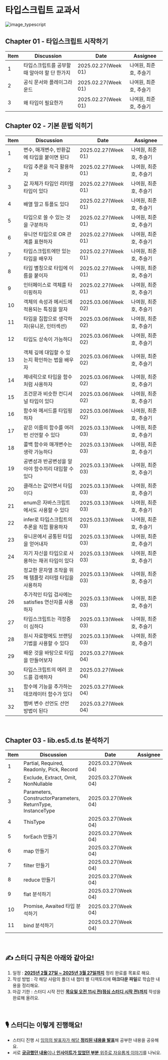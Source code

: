 # 타입스크립트 교과서

![image_typescript](https://github.com/user-attachments/assets/2963dd81-e5fd-4f4e-9a7e-c5eec99fffbf)

## Chapter 01 - 타입스크립트 시작하기

| Item | Discussion                                   | Date                | Assignee               |
| ---- | -------------------------------------------- | ------------------- | ---------------------- |
| 1   | 타입스크립트를 공부할 때 알아야 할 단 한가지 | 2025.02.27(Week 01) | 나여원, 최준호, 추슬기 |
| 2   | 공식 문서와 플레이그라운드                   | 2025.02.27(Week 01) | 나여원, 최준호, 추슬기 |
| 3   | 왜 타입이 필요한가                           | 2025.02.27(Week 01) | 나여원, 최준호, 추슬기 |

## Chapter 02 - 기본 문법 익히기

| Item | Discussion                                              | Date                | Assignee               |
| ---- | ------------------------------------------------------- | ------------------- | ---------------------- |
| 1   | 변수, 매개변수, 반환값에 타입을 붙이면 된다             | 2025.02.27(Week 01) | 나여원, 최준호, 추슬기 |
| 2   | 타입 추론을 적극 활용하자                               | 2025.02.27(Week 01) | 나여원, 최준호, 추슬기 |
| 3   | 값 자체가 타입인 리터럴 타입이 있다                     | 2025.02.27(Week 01) | 나여원, 최준호, 추슬기 |
| 4   | 배열 말고 튜플도 있다                                   | 2025.02.27(Week 01) | 나여원, 최준호, 추슬기 |
| 5   | 타입으로 쓸 수 있는 것을 구분하자                       | 2025.02.27(Week 01) | 나여원, 최준호, 추슬기 |
| 6   | 유니언 타입으로 OR 관계를 표현하자                      | 2025.02.27(Week 01) | 나여원, 최준호, 추슬기 |
| 7   | 타입스크립트에만 있는 타입을 배우자                     | 2025.02.27(Week 01) | 나여원, 최준호, 추슬기 |
| 8   | 타입 별칭으로 타입에 이름을 붙이자                      | 2025.02.27(Week 01) | 나여원, 최준호, 추슬기 |
| 9   | 인터페이스로 객체를 타이핑하자                          | 2025.02.27(Week 01) | 나여원, 최준호, 추슬기 |
| 10   | 객체의 속성과 메서드에 적용되는 특징을 알자             | 2025.03.06(Week 02) | 나여원, 최준호, 추슬기 |
| 11   | 타입을 집합으로 생각하자(유니온, 인터섹션)              | 2025.03.06(Week 02) | 나여원, 최준호, 추슬기 |
| 12   | 타입도 상속이 가능하다                                  | 2025.03.06(Week 02) | 나여원, 최준호, 추슬기 |
| 13   | 객체 깊에 대입할 수 있는지 확인하는 법을 배우자         | 2025.03.06(Week 02) | 나여원, 최준호, 추슬기 |
| 14   | 제네릭으로 타입을 함수처럼 사용하자                     | 2025.03.06(Week 02) | 나여원, 최준호, 추슬기 |
| 15   | 조건문과 비슷한 컨디셔널 타입이 있다                    | 2025.03.06(Week 02) | 나여원, 최준호, 추슬기 |
| 16   | 함수와 메서드를 타입핑하자                              | 2025.03.06(Week 02) | 나여원, 최준호, 추슬기 |
| 17   | 같은 이름의 함수를 여러 번 선언할 수 있다               | 2025.03.13(Week 03) | 나여원, 최준호, 추슬기 |
| 18   | 콜백 함수와 매개변수는 생략 가능하다                    | 2025.03.13(Week 03) | 나여원, 최준호, 추슬기 |
| 19   | 공변성과 반공변성을 알아야 함수끼리 대입할 수 있다      | 2025.03.13(Week 03) | 나여원, 최준호, 추슬기 |
| 20   | 클래스는 값이면서 타입이다                              | 2025.03.13(Week 03) | 나여원, 최준호, 추슬기 |
| 21   | enum은 자바스크립트에서도 사용할 수 있다                | 2025.03.13(Week 03) | 나여원, 최준호, 추슬기 |
| 22   | infer로 타입스크립트의 추론을 직접 활용하자             | 2025.03.13(Week 03) | 나여원, 최준호, 추슬기 |
| 23   | 유니온에서 공통된 타입을 얻어내자                       | 2025.03.13(Week 03) | 나여원, 최준호, 추슬기 |
| 24   | 자기 자신을 타입으로 사용하는 재귀 타입이 있다          | 2025.03.13(Week 03) | 나여원, 최준호, 추슬기 |
| 25   | 정교한 문자열 조작을 위해 템플릿 리터럴 타입을 사용하자 | 2025.03.13(Week 03) | 나여원, 최준호, 추슬기 |
| 26   | 추가적인 타입 검사에는 satisfies 연산자를 사용하자      | 2025.03.13(Week 03) | 나여원, 최준호, 추슬기 |
| 27   | 타입스크립트는 걱정증이 심하다                          | 2025.03.13(Week 03) | 나여원, 최준호, 추슬기 |
| 28   | 원시 자료형에도 브랜딩 기법을 사용할 수 있다            | 2025.03.13(Week 03) | 나여원, 최준호, 추슬기 |
| 29   | 배운 것을 바탕으로 타입을 만들어보자                    | 2025.03.27(Week 04) |                        |
| 30   | 타입스크립트의 에러 코드를 검색하자                     | 2025.03.27(Week 04) |                        |
| 31   | 함수에 기능을 추가하는 데코레이터 함수가 있다           | 2025.03.27(Week 04) |                        |
| 32   | 멤버 변수 선언도 선언 방법이 된다                       | 2025.03.27(Week 04) |                        |

<br />

## Chapter 03 - lib.es5.d.ts 분석하기

| Item | Discussion                                                  | Date                | Assignee |
| ---- | ----------------------------------------------------------- | ------------------- | -------- |
| 1   | Partial, Required, Readonly, Pick, Record                   | 2025.03.27(Week 04) |          |
| 2   | Exclude, Extract, Omit, NonNullable                         | 2025.03.27(Week 04) |          |
| 3   | Parameters, ConstructorParameters, ReturnType, InstanceType | 2025.03.27(Week 04) |          |
| 4   | ThisType                                                    | 2025.03.27(Week 04) |          |
| 5   | forEach 만들기                                              | 2025.03.27(Week 04) |          |
| 6   | map 만들기                                                  | 2025.03.27(Week 04) |          |
| 7   | filter 만들기                                               | 2025.03.27(Week 04) |          |
| 8   | reduce 만들기                                               | 2025.03.27(Week 04) |          |
| 9   | flat 분석하기                                               | 2025.03.27(Week 04) |          |
| 10   | Promise, Awaited 타입 분석하기                              | 2025.03.27(Week 04) |          |
| 11   | bind 분석하기                                               | 2025.03.27(Week 04) |          |

<br />

## ✍️ 스터디 규칙은 아래와 같아요!

1.  일정 : <u>**2025년 2월 27일 ~ 2025년 3월 27일까지**</u> 정리 완료를 목표로 해요.
2.  작성 방법 : 각 해당 사람의 폴더 내 챕터 별 디렉토리에 **마크다운 파일**로 학습한 내용을 정리해요.
3.  마감 기한 : 스터디 시작 전인 <u>**목요일 오전 11시 전(점심 스터디 시작 전)까지**</u> 작성을 완료해 올려요.

<br />

## 🎙️ 스터디는 이렇게 진행해요!

- 스터디 진행 시 <u>임의의 발표자가 해당 **정리된 내용을 발표**</u>해 공부한 내용을 공유해요.
- 서로 <u>**궁금했던 내용**이나 **인사이트가 있었던 부분** 위주로 자유롭게 이야기</u>를 나눠요.

<br />
